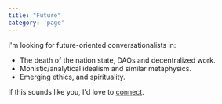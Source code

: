 ```yaml
---
title: "Future"
category: 'page'
---
```


I'm looking for future-oriented conversationalists in:

- The death of the nation state, DAOs and decentralized work.
- Monistic/analytical idealism and similar metaphysics.
- Emerging ethics, and spirituality.

If this sounds like you, I'd love to <a href="https://twitter.com/messages/compose?recipient_id=3040648866" target="_blank" rel="noreferrer">connect</a>.
